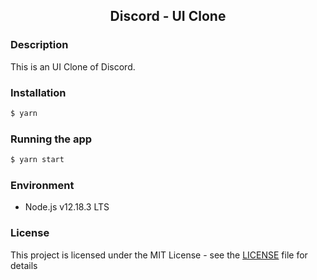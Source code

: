 <h2 align="center">
  Discord - UI Clone
</h2>

### Description

This is an UI Clone of Discord.

### Installation

```bash
$ yarn
```

### Running the app

```bash
$ yarn start
```

### Environment

- Node.js v12.18.3 LTS

### License

This project is licensed under the MIT License - see the [LICENSE](LICENSE) file for details
